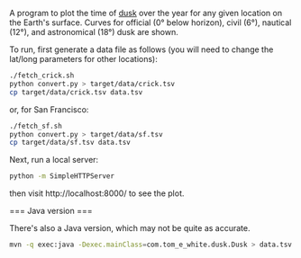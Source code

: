 A program to plot the time of [dusk](https://en.wikipedia.org/wiki/Dusk) over the year for any given location on the
Earth's surface. Curves for official (0° below horizon), civil (6°), nautical (12°), and astronomical (18°) dusk are
shown.

To run, first generate a data file as follows (you will need to change the lat/long parameters for other locations):

```bash
./fetch_crick.sh
python convert.py > target/data/crick.tsv
cp target/data/crick.tsv data.tsv
```

or, for San Francisco:

```bash
./fetch_sf.sh
python convert.py > target/data/sf.tsv
cp target/data/sf.tsv data.tsv
```

Next, run a local server:

```bash
python -m SimpleHTTPServer
```

then visit http://localhost:8000/ to see the plot.

=== Java version ===

There's also a Java version, which may not be quite as accurate.

```bash
mvn -q exec:java -Dexec.mainClass=com.tom_e_white.dusk.Dusk > data.tsv
```